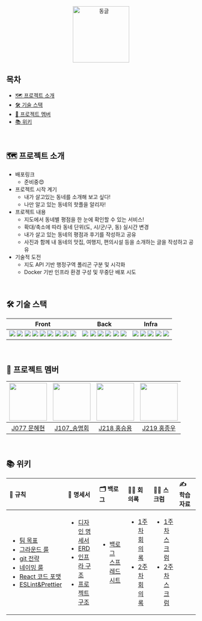 <div align="center"><img src="https://user-images.githubusercontent.com/31230442/139533156-d5fe400b-641c-4213-9801-f0b065cdfe7d.png" width="150px" alt="동글" /></div>

## 목차
- [🗺 프로젝트 소개](#-프로젝트-소개)
- [🛠 기술 스택](#-기술-스택)
- [🗿 프로젝트 멤버](#-프로젝트-멤버)
- [📚 위키](#-위키)

<br/>

## 🗺 프로젝트 소개
- 배포링크
  - 준비중😍
- 프로젝트 시작 계기
  - 내가 살고있는 동네를 소개해 보고 싶다!
  - 나만 알고 있는 동네의 핫플을 알리자!
- 프로젝트 내용
  - 지도에서 동네별 평점을 한 눈에 확인할 수 있는 서비스!
  - 확대/축소에 따라 동네 단위(도, 시/군/구, 동) 실시간 변경
  - 내가 살고 있는 동네의 평점과 후기를 작성하고 공유
  - 사진과 함께 내 동네의 맛집, 여행지, 편의시설 등을 소개하는 글을 작성하고 공유
- 기술적 도전
  - 지도 API 기반 행정구역 폴리곤 구분 및 시각화
  - Docker 기반 인프라 환경 구성 및 무중단 배포 시도

<br/>

## 🛠 기술 스택
<div align="center">
  
| Front | Back | Infra |
| :---: | :---: | :---: |
| <img src="https://img.shields.io/badge/TypeScript-3178C6?style=flat-square&logo=TypeScript&logoColor=white"/> <img src="https://img.shields.io/badge/React-61DAFB?style=flat-square&logo=React&logoColor=white"/> <img src="https://img.shields.io/badge/Recoil-764ABC?style=flat-square&logo=Redux&logoColor=white"/> <img src="https://img.shields.io/badge/styled--components-DB7093?style=flat-square&logo=styled-components&logoColor=white"/> <img src="https://img.shields.io/badge/geolocation--api-4285F4?style=flat-square&logo=google-maps&logoColor=white"/> <img src="https://img.shields.io/badge/Naver/Kakao--map-00ACC1?style=flat-square&logo=OpenStreetMap&logoColor=white"/> <img src="https://img.shields.io/badge/ESLint-4B32C3?style=flat-square&logo=ESLint&logoColor=white"/> <img src="https://img.shields.io/badge/Prettier-F7B93E?style=flat-square&logo=Prettier&logoColor=white"/> <img src="https://img.shields.io/badge/jest-23C213?style=flat-square&logo=jest&logoColor=white"/> | <img src="https://img.shields.io/badge/TypeScript-3178C6?style=flat-square&logo=TypeScript&logoColor=white"/> <img src="https://img.shields.io/badge/Express-000000?style=flat-square&logo=Express&logoColor=white"/> <img src="https://img.shields.io/badge/MongoDB-47A248?style=flat-square&logo=MongoDB&logoColor=white"/> <img src="https://img.shields.io/badge/ESLint-4B32C3?style=flat-square&logo=ESLint&logoColor=white"/> <img src="https://img.shields.io/badge/Prettier-F7B93E?style=flat-square&logo=Prettier&logoColor=white"/> <img src="https://img.shields.io/badge/Postman-FF6C37?style=flat-square&logo=postman&logoColor=white"/> | <img src="https://img.shields.io/badge/NGINX-009639?style=flat-square&logo=NGINX&logoColor=white"/> <img src="https://img.shields.io/badge/PM2-2B037A?style=flat-square&logo=PM2&logoColor=white"/> <img src="https://img.shields.io/badge/Naver Cloud-03C75A?style=flat-square&logo=Naver&logoColor=white"/> <img src="https://img.shields.io/badge/Docker-2496ED?style=flat-square&logo=Docker&logoColor=white"/> <img src="https://img.shields.io/badge/Github Actions-2088FF?style=flat-square&logo=Github Actions&logoColor=white"/> | 

</div>
<br/>

## 🗿 프로젝트 멤버
<div align="center">

| <img src="https://avatars.githubusercontent.com/u/55529617?v=4" width="100px"> | <img src="https://github.com/mhsong95.png" width="100px"> | <img src="https://github.com/isanghaessi.png" width="100px"> | <img src="https://github.com/hongjw1938.png" width="100px"> |
| :-----------------------------------------------------------------------: | :-----------------------------------------------------------------------: | :-----------------------------------------------------------------------: | :-----------------------------------------------------------------------: |
|[J077 문혜현](https://github.com/ChipmunkForLove) | [J107_송명회](https://github.com/mhsong95) | [J218 홍승용](https://github.com/isanghaessi) | [J219 홍종우](https://github.com/hongjw1938)
</div>
<br/>

## 📚 위키
<div align="center">

| 🤝 규칙 | 📝 명세서 | 🗂 백로그 | 🙋‍♂️ 회의록 | 👯‍♀️ 스크럼 | ✍️ 학습 자료 |
| :--- | :--- | :--- | :--- | :--- | :--- |
| <ul><li><a href="https://github.com/boostcampwm-2021/WEB11/wiki/팀-목표">팀 목표</a></li><li><a href="https://github.com/boostcampwm-2021/WEB11/wiki/그라운드-룰">그라운드 룰</a></li><li><a href="https://github.com/boostcampwm-2021/WEB11/wiki/git-전략">git 전략</a></li><li><a href="https://github.com/boostcampwm-2021/WEB11/wiki/네이밍-룰">네이밍 룰</a></li><li><a href="https://github.com/boostcampwm-2021/WEB11/wiki/React-코드-포맷">React 코드 포맷</a></li><li><a href="https://github.com/boostcampwm-2021/WEB11/wiki/ESLint&Prettier">ESLint&Prettier</a></li></ul> | <ul><li><a href="https://www.figma.com/file/Jnu0QBCLdbRJ94G5jhzl8F/%EB%8F%99%EB%84%A4%ED%9B%84%EA%B8%B0?node-id=0%3A1">디자인 명세서</a></li><li><a href="https://github.com/boostcampwm-2021/WEB11/wiki/ERD">ERD</a></li><li><a href="https://github.com/boostcampwm-2021/WEB11/wiki/인프라 구조">인프라 구조</a></li><li><a href="https://github.com/boostcampwm-2021/WEB11/wiki/프로젝트 폴더 구조">프로젝트  구조</a></li></ul>|<ul><li><a href="https://docs.google.com/spreadsheets/d/1dt-VD4Iwxucy0ygJFUK-5dqbiBJOHNPNBY00G2yfRPo/edit#gid=0">백로그 스프레드 시트</a></li></ul>|<ul><li><a href="https://github.com/boostcampwm-2021/WEB11/wiki/1주차 회의록">1주차 회의록</a></li><li><a href="https://github.com/boostcampwm-2021/WEB11/wiki/2주차 회의록">2주차 회의록</a></li></ul> | <ul><li><a href="https://github.com/boostcampwm-2021/WEB11/wiki/데일리 스크럼">1주차 스크럼</a></li><li><a href="https://github.com/boostcampwm-2021/WEB11/wiki/2주차 스크럼">2주차 스크럼</a></li></ul> | <ul></ul> |

</div>

